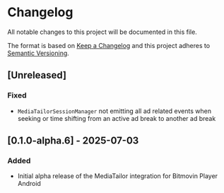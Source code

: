 # Changelog
All notable changes to this project will be documented in this file.

The format is based on [Keep a Changelog](http://keepachangelog.com/)
and this project adheres to [Semantic Versioning](http://semver.org/).

## [Unreleased]

### Fixed

- `MediaTailorSessionManager` not emitting all ad related events when seeking or time shifting from an active ad break to another ad break

## [0.1.0-alpha.6] - 2025-07-03

### Added

- Initial alpha release of the MediaTailor integration for Bitmovin Player Android
